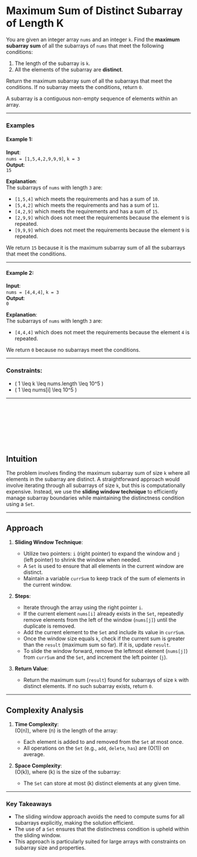 # **Maximum Sum of Distinct Subarray of Length K**


You are given an integer array `nums` and an integer `k`. Find the **maximum subarray sum** of all the subarrays of `nums` that meet the following conditions:

1. The length of the subarray is `k`.
2. All the elements of the subarray are **distinct**.

Return the maximum subarray sum of all the subarrays that meet the conditions. If no subarray meets the conditions, return `0`.

A subarray is a contiguous non-empty sequence of elements within an array.

---

### **Examples**

#### Example 1:
**Input**:  
`nums = [1,5,4,2,9,9,9]`, `k = 3`  
**Output**:  
`15`  

**Explanation**:  
The subarrays of `nums` with length `3` are:  
- `[1,5,4]` which meets the requirements and has a sum of `10`.
- `[5,4,2]` which meets the requirements and has a sum of `11`.
- `[4,2,9]` which meets the requirements and has a sum of `15`.
- `[2,9,9]` which does not meet the requirements because the element `9` is repeated.
- `[9,9,9]` which does not meet the requirements because the element `9` is repeated.

We return `15` because it is the maximum subarray sum of all the subarrays that meet the conditions.

---

#### Example 2:
**Input**:  
`nums = [4,4,4]`, `k = 3`  
**Output**:  
`0`  

**Explanation**:  
The subarrays of `nums` with length `3` are:  
- `[4,4,4]` which does not meet the requirements because the element `4` is repeated.  

We return `0` because no subarrays meet the conditions.

---

### **Constraints**:
- \( 1 \leq k \leq nums.length \leq 10^5 \)
- \( 1 \leq nums[i] \leq 10^5 \)

---

&nbsp;

&nbsp;

&nbsp;

&nbsp;







## **Intuition**
The problem involves finding the maximum subarray sum of size `k` where all elements in the subarray are distinct. A straightforward approach would involve iterating through all subarrays of size `k`, but this is computationally expensive. Instead, we use the **sliding window technique** to efficiently manage subarray boundaries while maintaining the distinctness condition using a `Set`.

---

## **Approach**

1. **Sliding Window Technique**:
   - Utilize two pointers: `i` (right pointer) to expand the window and `j` (left pointer) to shrink the window when needed.
   - A `Set` is used to ensure that all elements in the current window are distinct.
   - Maintain a variable `currSum` to keep track of the sum of elements in the current window.

2. **Steps**:
   - Iterate through the array using the right pointer `i`.
   - If the current element `nums[i]` already exists in the `Set`, repeatedly remove elements from the left of the window (`nums[j]`) until the duplicate is removed.
   - Add the current element to the `Set` and include its value in `currSum`.
   - Once the window size equals `k`, check if the current sum is greater than the `result` (maximum sum so far). If it is, update `result`.
   - To slide the window forward, remove the leftmost element (`nums[j]`) from `currSum` and the `Set`, and increment the left pointer (`j`).

3. **Return Value**:
   - Return the maximum sum (`result`) found for subarrays of size `k` with distinct elements. If no such subarray exists, return `0`.

---

## **Complexity Analysis**

1. **Time Complexity**:  
   \(O(n)\), where \(n\) is the length of the array:
   - Each element is added to and removed from the `Set` at most once.
   - All operations on the `Set` (e.g., `add`, `delete`, `has`) are \(O(1)\) on average.

2. **Space Complexity**:  
   \(O(k)\), where \(k\) is the size of the subarray:
   - The `Set` can store at most \(k\) distinct elements at any given time.

---

### **Key Takeaways**
- The sliding window approach avoids the need to compute sums for all subarrays explicitly, making the solution efficient.
- The use of a `Set` ensures that the distinctness condition is upheld within the sliding window.
- This approach is particularly suited for large arrays with constraints on subarray size and properties.
